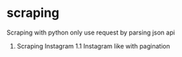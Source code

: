 # scraping
Scraping with python only use request by parsing json api
1. Scraping Instagram
    1.1 Instagram like with pagination
